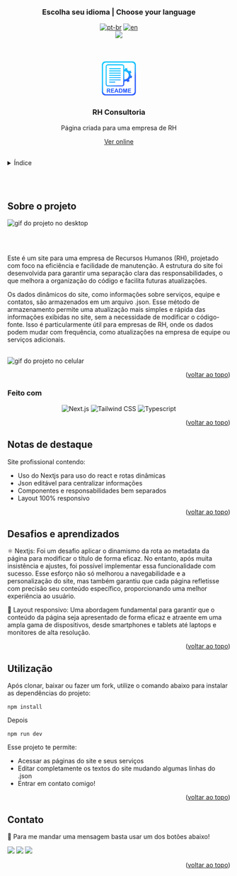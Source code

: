 ### <div align="center">Escolha seu idioma | Choose your language </div>

<div align="center">

[![pt-br](https://img.shields.io/badge/lang-pt--br-green.svg)](https://github.com/edilan-ribeiro/rh-consultoria/blob/main/README.md)
[![en](https://img.shields.io/badge/lang-en-red.svg)](https://github.com/edilan-ribeiro/rh-consultoria/blob/main/README.en.md)<br>
<img src="https://user-images.githubusercontent.com/73097560/115834477-dbab4500-a447-11eb-908a-139a6edaec5c.gif">

</div>
<br>
<a name="readme-top"></a>

<br />
<div align="center">
  <a href="https://github.com/edilan-ribeiro/human-resources">
    <img src="./public/readme/logo.png" alt="Logo" width="80" height="80">
  </a>

<h3 align="center">RH Consultoria</h3>

  <p align="center">
        Página criada para uma empresa de RH
  </p>
  
  <a href="https://human-resources-eta.vercel.app/">Ver online</a>
</div>

<br>

<details>
  <summary>Índice</summary>
  <ol>
    <li>
      <a href="#sobre-o-projeto">Sobre o projeto</a>
      <ul>
        <li><a href="#feito-com">Feito com</a></li>
        <li><a href="#notas-de-destaque">Notas de destaque</a></li>
        <li><a href="#desafios-e-aprendizados">Desafios e aprendizados</a></li>
        </ul>
    </li>
    <li><a href="#utilização">Utilização</a></li>
    <li><a href="#contato">Contato</a></li>
  </ol>
</details>

<br><br>

## Sobre o projeto

 <img src="./public/readme/desktop.gif" alt="gif do projeto no desktop" width="400" height="250">

<br><br>

Este é um site para uma empresa de Recursos Humanos (RH), projetado com foco na eficiência e facilidade de manutenção. A estrutura do site foi desenvolvida para garantir uma separação clara das responsabilidades, o que melhora a organização do código e facilita futuras atualizações.

Os dados dinâmicos do site, como informações sobre serviços, equipe e contatos, são armazenados em um arquivo .json. Esse método de armazenamento permite uma atualização mais simples e rápida das informações exibidas no site, sem a necessidade de modificar o código-fonte. Isso é particularmente útil para empresas de RH, onde os dados podem mudar com frequência, como atualizações na empresa de equipe ou serviços adicionais.

<br>

<img src="./public/readme/mobile.gif" alt="gif do projeto no celular" width="150" height="330">

<p align="right">(<a href="#readme-top">voltar ao topo</a>)</p>

### Feito com

<div align="center">

![Next.js](https://img.shields.io/badge/Next.js-000000.svg?style=for-the-badge&logo=nextdotjs&logoColor=white)
![Tailwind CSS](https://img.shields.io/badge/Tailwind%20CSS-06B6D4.svg?style=for-the-badge&logo=Tailwind-CSS&logoColor=white)
![Typescript](https://img.shields.io/badge/TypeScript-3178C6.svg?style=for-the-badge&logo=TypeScript&logoColor=white)

</div>

<p align="right">(<a href="#readme-top">voltar ao topo</a>)</p>

## Notas de destaque

Site profissional contendo:

- Uso do Nextjs para uso do react e rotas dinâmicas
- Json editável para centralizar informações
- Componentes e responsabilidades bem separados
- Layout 100% responsivo

<p align="right">(<a href="#readme-top">voltar ao topo</a>)</p>

## Desafios e aprendizados

⚛️ Nextjs: Foi um desafio aplicar o dinamismo da rota ao metadata da página para modificar o título de forma eficaz. No entanto, após muita insistência e ajustes, foi possível implementar essa funcionalidade com sucesso. Esse esforço não só melhorou a navegabilidade e a personalização do site, mas também garantiu que cada página refletisse com precisão seu conteúdo específico, proporcionando uma melhor experiência ao usuário.

📱 Layout responsivo: Uma abordagem fundamental para garantir que o conteúdo da página seja apresentado de forma eficaz e atraente em uma ampla gama de dispositivos, desde smartphones e tablets até laptops e monitores de alta resolução.

 <p align="right">(<a href="#readme-top">voltar ao topo</a>)</p>

## Utilização

Após clonar, baixar ou fazer um fork, utilize o comando abaixo para instalar as dependências do projeto:

```shell
npm install
```

Depois 

```shell
npm run dev
```

Esse projeto te permite:

- Acessar as páginas do site e seus serviços
- Editar completamente os textos do site mudando algumas linhas do .json
- Entrar em contato comigo!

<p align="right">(<a href="#readme-top">voltar ao topo</a>)</p>

## Contato

💌 Para me mandar uma mensagem basta usar um dos botões abaixo!<br>

<a href = "mailto:edilanbusiness@gmail.com" target="_blank"><img src="https://img.shields.io/badge/-gmail-333333?style=flat&logo=gmail&logoColor=EA4335" height="25"></a>
<a href="https://www.linkedin.com/in/edilan-ribeiro-santos" target="_blank"><img src="https://img.shields.io/badge/-linkedin-333333?style=flat&logo=linkedin&logoColor=0A66C2" height="25"></a>
<a href="https://whatsa.me/5561983769634/?t=Ol%C3%A1,%20vim%20atrav%C3%A9s%20do%20seu%20GitHub!" target="_blank">
<img src="https://img.shields.io/badge/-whatsapp-333333?style=flat&logo=whatsapp&logoColor=25D366" height="25"></a>

<p align="right">(<a href="#readme-top">voltar ao topo</a>)</p>
